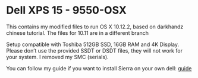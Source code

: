 # Dell XPS 15 - 9550-OSX
This contains my modified files to run OS X 10.12.2, based on darkhandz chinese tutorial. The files for 10.11 are in a different branch

Setup compatible with Toshiba 512GB SSD, 16GB RAM and 4K Display. Please don’t use the provided SSDT or DSDT files, they will not work for your system. I removed my SMC (serials).

You can follow my guide if you want to install Sierra on your own dell: [guide][1]

[1]:  Tutorial_10.12.md
